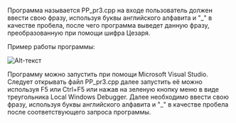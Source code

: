 Программа называется PP_pr3.cpp на входе пользователь должен ввести свою фразу, используя буквы английского алфавита и "\_" в качестве пробела, после чего программа выведет данную фразу, преобразованную при помощи шифра Цезаря.

Пример работы программы:

![Alt-текст](https://simplest-image-hosting-net.s3.ap-southeast-2.amazonaws.com/8b6e7e39-4da9-47f9-bbf9-ff973f4af6f9.png)

Программу можно запустить при помощи Microsoft Visual Studio. Следует открывать файл PP_pr3.cpp далее запустить её можно используя F5 или Ctrl+F5 или нажав на зеленую кнопку меню в виде треугольника Local Windows Debugger. Далее необходимо ввести свою фразу, используя буквы английского алфавита и "\_" в качестве пробела после соответствующего запроса программы.
